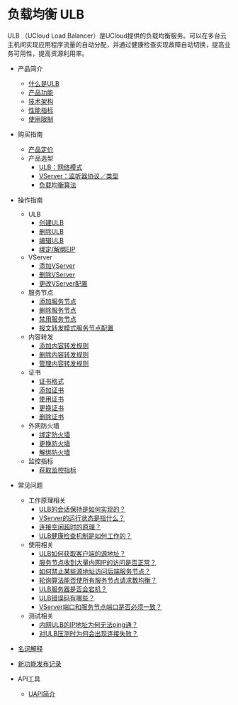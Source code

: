 # 负载均衡 ULB

 ULB （UCloud Load Balancer）是UCloud提供的负载均衡服务。可以在多台云主机间实现应用程序流量的自动分配，并通过健康检查实现故障自动切换，提高业务可用性，提高资源利用率。

* 产品简介
    * [什么是ULB](/ulb/intro/whatisulb)
    * [产品功能](/ulb/intro/function)
    * [技术架构](/ulb/intro/architecture)
    * [性能指标](/ulb/intro/performance)
    * [使用限制](/ulb/intro/limit)
* 购买指南
    * [产品定价](/ulb/fast/price)
    * 产品选型
        * [ULB：网络模式](/ulb/fast/createulb/networktype)
        * [VServer：监听器协议／类型](/ulb/fast/createulb/vservertype)
        * [负载均衡算法](/ulb/fast/createulb/algorithm)
* 操作指南
     *  ULB
        * [创建ULB](/ulb/guide/ulb/createulb)
        * [删除ULB](/ulb/guide/ulb/deleteulb)
        * [编辑ULB](/ulb/guide/ulb/editulb)
        * [绑定/解绑EIP](/ulb/guide/ulb/eip)
     * VServer  
        * [添加VServer](/ulb/guide/vserver/createvserver)
        * [删除VServer](/ulb/guide/vserver/deletevserver)
        * [更改VServer配置](/ulb/guide/vserver/editvserver)
     * 服务节点  
        * [添加服务节点](/ulb/guide/realserver/addrealserver)
        * [删除服务节点](/ulb/guide/realserver/deleterealserver)
        * [禁用服务节点](/ulb/guide/realserver/disablerealserver)
        * [报文转发模式服务节点配置](/ulb/guide/realserver/editrealserver)
     * 内容转发  
        * [添加内容转发规则](/ulb/guide/forwardpolicy/addrule)
        * [删除内容转发规则](/ulb/guide/forwardpolicy/deleterule)
        * [管理内容转发规则](/ulb/guide/forwardpolicy/editrule)
     * 证书
        * [证书格式](/ulb/guide/certificate/certificateformat)
        * [添加证书](/ulb/guide/certificate/addcertificate)
        * [使用证书](/ulb/guide/certificate/use)
        * [更换证书](/ulb/guide/certificate/replacecertificate)
        * [删除证书](/ulb/guide/certificate/deletecertificate)
    * 外网防火墙
        * [绑定防火墙](/ulb/guide/firewall/bindfirewall)
        * [更换防火墙](/ulb/guide/firewall/updatefirewall)
        * [解绑防火墙](/ulb/guide/firewall/unbindfirewall)
    * 监控指标
        * [获取监控指标](/ulb/guide/ulbmonitor/getmonitoring)
* 常见问题
    * 工作原理相关
        * [ULB的会话保持是如何实现的？](/ulb/faq/session)
        * [VServer的运行状态是指什么？](/ulb/faq/vserverstatus)
        * [连接空闲超时的原理？](/ulb/faq/idletimeout)
        * [ULB健康检查机制是如何工作的？](/ulb/faq/ulbhealthcheck)
    * 使用相关
         * [ULB如何获取客户端的源地址？](/ulb/faq/sourceip)
        * [服务节点收到大量内网IP的访问是否正常？](/ulb/faq/intranetip)
        * [如何禁止某些源地址访问后端服务节点？](/ulb/faq/firewall)
        * [轮询算法能否使所有服务节点请求数均衡？](/ulb/faq/pollingalgorithm)
        * [ULB服务器是否会宕机？](/ulb/faq/ulbserver)
        * [ULB错误码有哪些？](/ulb/faq/errorcode)
        * [VServer端口和服务节点端口是否必须一致？](/ulb/faq/vserverport)
    * 测试相关
        * [内网ULB的IP地址为何无法ping通？](/ulb/faq/ping)
        * [对ULB压测时为何会出现连接失败？](/ulb/faq/pressuretest)

* [名词解释](/ulb/glossary)
* [新功能发布记录](/ulb/newfunctions)    
* API工具
    * [UAPI简介](/ulb/api/uapi)  

